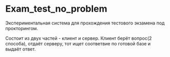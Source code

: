# Exam_test_no_problem
Экспериментальная система для прохождения тестового экзамена под прокторингом. 

Состоит из двух частей - клиент и сервер. Клиент берёт вопрос(2 способа), отдаёт серверу, тот ищет соответвие по готовой базе и выдаёт ответ.
